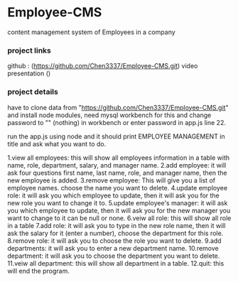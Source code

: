 # Employee-CMS
content management system of Employees in a company
### project links
github : (https://github.com/Chen3337/Employee-CMS.git)
video presentation ()

### project details

have to clone data from "https://github.com/Chen3337/Employee-CMS.git" and install node modules, need mysql workbench for this and change password to "" (nothing) in workbench or enter password in app.js line 22.

run the app.js using node and it should print EMPLOYEE MANAGEMENT in title and ask what you want to do.

1.view all employees:
    this will show all employees information in a table with name, role, department, salary, and manager name.
2.add employee:
    it will ask four questions first name, last name, role, and manager name, then the new employee is added.
3.remove employee:
    This will give you a list of employee names. choose the name you want to delete.
4.update employee role:
    it will ask you which employee to update, then it will ask you for the new role you want to change it to.
5.update employee's manager:
    it will ask you which employee to update, then it will ask you for the new manager you want to change to it can be null or none.
6.veiw all role:
    this will show all role in a table
7.add role:
    it will ask you to type in the new role name, then it will ask the salary for it (enter a number), choose the department for this role.
8.remove role:
    it will ask you to choose the role you want to delete.
9.add departments:
    it will ask you to enter a new department name.
10.remove department:
    it will ask you to choose the department you want to delete.
11.veiw all department:
    this will show all department in a table.
12.quit:
    this will end the program.



